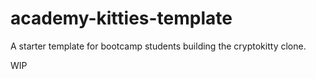 # academy-kitties-template
A starter template for bootcamp students building the cryptokitty clone.

WIP
